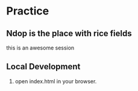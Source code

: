 
# Practice

## Ndop is the place with rice fields
this is an awesome session
## Local Development

1. open index.html in your browser.